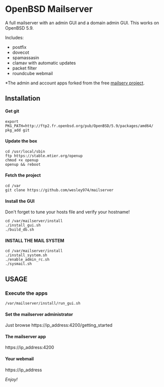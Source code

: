 # OpenBSD Mailserver

A full mailserver with an admin GUI and a domain admin GUI.
This works on OpenBSD 5.9.

Includes:

- postfix
- dovecot
- spamassasin
- clamav with automatic updates
- packet filter
- roundcube webmail

*The admin and account apps forked from the free [mailserv project](https://github.com/mailserv/mailserv).

## Installation

#### Get git

    export PKG_PATH=http://ftp2.fr.openbsd.org/pub/OpenBSD/5.9/packages/amd64/
    pkg_add git

#### Update the box

    cd /usr/local/sbin
    ftp https://stable.mtier.org/openup
    chmod +x openup
    openup && reboot
    
#### Fetch the project

    cd /var
    git clone https://github.com/wesley974/mailserver
    
#### Install the GUI

Don't forget to tune your hosts file and verify your hostname!

    cd /var/mailserver/install
    ./install_gui.sh
    ./build_db.sh

#### INSTALL THE MAIL SYSTEM

    cd /var/mailserver/install
    ./install_system.sh 
    ./enable_admin_rc.sh
    ./sysmail.sh

## USAGE

### Execute the apps

    /var/mailserver/install/run_gui.sh

#### Set the mailserver administrator

Just browse https://ip_address:4200/getting_started

#### The mailserver app

https://ip_address:4200

#### Your webmail

https://ip_address  
 
*Enjoy!*
